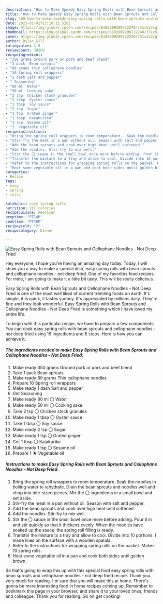 ```yaml
---
description: "How to Make Speedy Easy Spring Rolls with Bean Sprouts and Cellophane Noodles - Not Deep Fried"
title: "How to Make Speedy Easy Spring Rolls with Bean Sprouts and Cellophane Noodles - Not Deep Fried"
slug: 469-how-to-make-speedy-easy-spring-rolls-with-bean-sprouts-and-cellophane-noodles-not-deep-fried
date: 2021-01-02T12:16:11.528Z
image: https://img-global.cpcdn.com/recipes/6193609299722240/751x532cq70/easy-spring-rolls-with-bean-sprouts-and-cellophane-noodles-not-deep-fried-recipe-main-photo.jpg
thumbnail: https://img-global.cpcdn.com/recipes/6193609299722240/751x532cq70/easy-spring-rolls-with-bean-sprouts-and-cellophane-noodles-not-deep-fried-recipe-main-photo.jpg
cover: https://img-global.cpcdn.com/recipes/6193609299722240/751x532cq70/easy-spring-rolls-with-bean-sprouts-and-cellophane-noodles-not-deep-fried-recipe-main-photo.jpg
author: Dylan Gill
ratingvalue: 4.6
reviewcount: 30260
recipeingredient:
- "350 grams Ground pork or pork and beef blend"
- "1 pack  Bean sprouts"
- "80 grams Thin cellophane noodles"
- "10 Spring roll wrappers"
- "1 dash Salt and pepper"
- " Seasoning"
- "80 ml  Water"
- "50 ml  Cooking sake"
- "2 tsp  Chicken stock granules"
- "1 tbsp  Oyster sauce"
- "1 tbsp  Soy sauce"
- "2 tsp  Sugar"
- "1 tsp  Grated ginger"
- "1 tbsp  Katakuriko"
- "1 tsp  Sesame oil"
- "1  Vegetable oil"
recipeinstructions:
- "Bring the spring roll wrappers to room temperature.  Soak the noodles in boiling water to rehydrate. Drain the bean sprouts and noodles well and chop into bite-sized pieces. Mix the 〇 ingredients in a small bowl and set aside."
- "Stir-fry the meat in a pan without oil. Season with salt and pepper."
- "Add the bean sprouts and cook over high heat until softened."
- "Add the noodles. Stir-fry to mix well."
- "Stir the 〇 sauce in the small bowl once more before adding. Pour it in and stir quickly so that it thickens evenly. When the noodles have soaked up the sauce, the spring roll filling is ready."
- "Transfer the mixture to a tray and allow to cool. Divide into 10 portions. I made lines on the surface with a wooden spatula."
- "Refer to the instructions for wrapping spring rolls on the packet. Makes 10 spring rolls."
- "Heat some vegetable oil in a pan and cook both sides until golden brown."
categories:
- Recipe
tags:
- easy
- spring
- rolls

katakunci: easy spring rolls 
nutrition: 211 calories
recipecuisine: American
preptime: "PT14M"
cooktime: "PT36M"
recipeyield: "2"
recipecategory: Dinner

---
```



![Easy Spring Rolls with Bean Sprouts and Cellophane Noodles - Not Deep Fried](https://img-global.cpcdn.com/recipes/6193609299722240/751x532cq70/easy-spring-rolls-with-bean-sprouts-and-cellophane-noodles-not-deep-fried-recipe-main-photo.jpg)

Hey everyone, I hope you're having an amazing day today. Today, I will show you a way to make a special dish, easy spring rolls with bean sprouts and cellophane noodles - not deep fried. One of my favorites food recipes. For mine, I am going to make it a little bit tasty. This will be really delicious.

Easy Spring Rolls with Bean Sprouts and Cellophane Noodles - Not Deep Fried is one of the most well liked of current trending foods on earth. It's simple, it is quick, it tastes yummy. It's appreciated by millions daily. They're fine and they look wonderful. Easy Spring Rolls with Bean Sprouts and Cellophane Noodles - Not Deep Fried is something which I have loved my entire life.




To begin with this particular recipe, we have to prepare a few components. You can cook easy spring rolls with bean sprouts and cellophane noodles - not deep fried using 16 ingredients and 8 steps. Here is how you can achieve it.

<!--inarticleads1-->

##### The ingredients needed to make Easy Spring Rolls with Bean Sprouts and Cellophane Noodles - Not Deep Fried:

1. Make ready 350 grams Ground pork or pork and beef blend
1. Take 1 pack  Bean sprouts
1. Make ready 80 grams Thin cellophane noodles
1. Prepare 10 Spring roll wrappers
1. Make ready 1 dash Salt and pepper
1. Get  Seasoning
1. Make ready 80 ml 〇 Water
1. Make ready 50 ml 〇 Cooking sake
1. Take 2 tsp 〇 Chicken stock granules
1. Make ready 1 tbsp 〇 Oyster sauce
1. Take 1 tbsp 〇 Soy sauce
1. Make ready 2 tsp 〇 Sugar
1. Make ready 1 tsp 〇 Grated ginger
1. Get 1 tbsp 〇 Katakuriko
1. Make ready 1 tsp 〇 Sesame oil
1. Prepare 1 ★ Vegetable oil




<!--inarticleads2-->

##### Instructions to make Easy Spring Rolls with Bean Sprouts and Cellophane Noodles - Not Deep Fried:

1. Bring the spring roll wrappers to room temperature.  Soak the noodles in boiling water to rehydrate. Drain the bean sprouts and noodles well and chop into bite-sized pieces. Mix the 〇 ingredients in a small bowl and set aside.
1. Stir-fry the meat in a pan without oil. Season with salt and pepper.
1. Add the bean sprouts and cook over high heat until softened.
1. Add the noodles. Stir-fry to mix well.
1. Stir the 〇 sauce in the small bowl once more before adding. Pour it in and stir quickly so that it thickens evenly. When the noodles have soaked up the sauce, the spring roll filling is ready.
1. Transfer the mixture to a tray and allow to cool. Divide into 10 portions. I made lines on the surface with a wooden spatula.
1. Refer to the instructions for wrapping spring rolls on the packet. Makes 10 spring rolls.
1. Heat some vegetable oil in a pan and cook both sides until golden brown.




So that's going to wrap this up with this special food easy spring rolls with bean sprouts and cellophane noodles - not deep fried recipe. Thank you very much for reading. I'm sure that you will make this at home. There's gonna be more interesting food in home recipes coming up. Remember to bookmark this page in your browser, and share it to your loved ones, friends and colleague. Thank you for reading. Go on get cooking!
